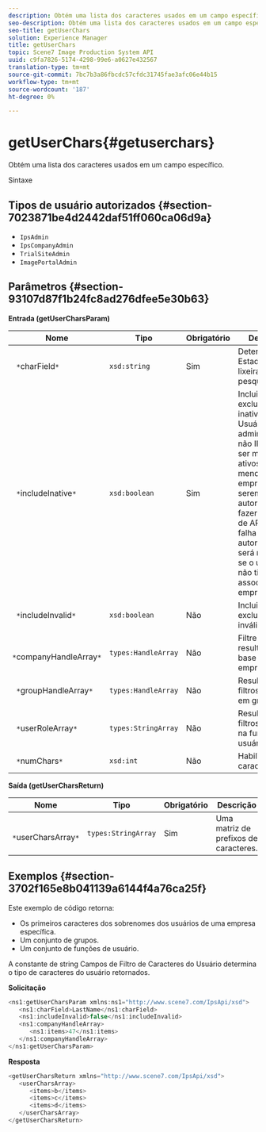 ```yaml
---
description: Obtém uma lista dos caracteres usados em um campo específico.
seo-description: Obtém uma lista dos caracteres usados em um campo específico.
seo-title: getUserChars
solution: Experience Manager
title: getUserChars
topic: Scene7 Image Production System API
uuid: c9fa7826-5174-4298-99e6-a0627e432567
translation-type: tm+mt
source-git-commit: 7bc7b3a86fbcdc57cfdc31745fae3afc06e44b15
workflow-type: tm+mt
source-wordcount: '187'
ht-degree: 0%

---
```



# getUserChars{#getuserchars}

Obtém uma lista dos caracteres usados em um campo específico.

Sintaxe

## Tipos de usuário autorizados {#section-7023871be4d2442daf51ff060ca06d9a}

* `IpsAdmin`
* `IpsCompanyAdmin`
* `TrialSiteAdmin`
* `ImagePortalAdmin`

## Parâmetros {#section-93107d87f1b24fc8ad276dfee5e30b63}

**Entrada (getUserCharsParam)**

| Nome | Tipo | Obrigatório | Descrição |
|---|---|---|---|
| ` *`charField`*` | `xsd:string` | Sim | Determina o Estado de lixeira a ser pesquisado. |
| ` *`includeInative`*` | `xsd:boolean` | Sim | Incluir ou excluir usuários inativos. Usuários administradores não IPS devem ser membros ativos de pelo menos uma empresa para serem autorizados a fazer chamadas de API. Uma falha de autorização será retornada se o usuário não tiver associações de empresa ativas. |
| ` *`includeInvalid`*` | `xsd:boolean` | Não | Incluir ou excluir usuários inválidos. |
| ` *`companyHandleArray`*` | `types:HandleArray` | Não | Filtre os resultados com base na empresa. |
| ` *`groupHandleArray`*` | `types:HandleArray` | Não | Resultados de filtros com base em grupos. |
| ` *`userRoleArray`*` | `types:StringArray` | Não | Resultados de filtros com base na função do usuário. |
| ` *`numChars`*` | `xsd:int` | Não | Habilitar > 1 caractere. |

**Saída (getUserCharsReturn)**

| Nome | Tipo | Obrigatório | Descrição |
|---|---|---|---|
| ` *`userCharsArray`*` | `types:StringArray` | Sim | Uma matriz de prefixos de caracteres. |

## Exemplos {#section-3702f165e8b041139a6144f4a76ca25f}

Este exemplo de código retorna:

* Os primeiros caracteres dos sobrenomes dos usuários de uma empresa específica.
* Um conjunto de grupos.
* Um conjunto de funções de usuário.

A constante de string Campos de Filtro de Caracteres do Usuário determina o tipo de caracteres do usuário retornados.

**Solicitação**

```java
<ns1:getUserCharsParam xmlns:ns1="http://www.scene7.com/IpsApi/xsd">
   <ns1:charField>LastName</ns1:charField>
   <ns1:includeInvalid>false</ns1:includeInvalid>
   <ns1:companyHandleArray>
      <ns1:items>47</ns1:items>
   </ns1:companyHandleArray>
</ns1:getUserCharsParam>
```

**Resposta**

```java
<getUserCharsReturn xmlns="http://www.scene7.com/IpsApi/xsd">
   <userCharsArray>
      <items>b</items>
      <items>c</items>
      <items>d</items>
   </userCharsArray>
</getUserCharsReturn>
```

